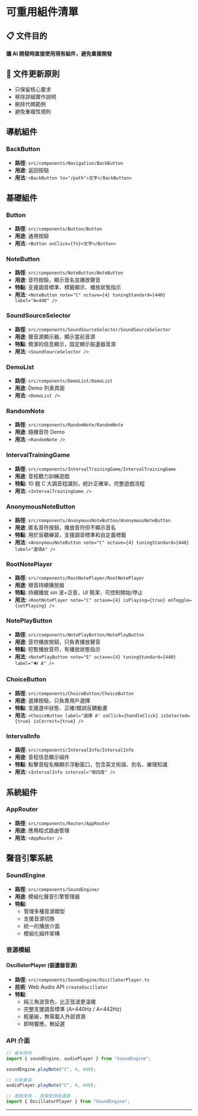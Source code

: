 # 可重用組件清單

## 📋 文件目的

**讓 AI 開發時直接使用現有組件，避免重複開發**

## 📝 文件更新原則

- 只保留核心要求
- 移除詳細實作說明
- 刪除代碼範例
- 避免重複性規則

## 導航組件

### BackButton

- **路徑**: `src/components/Navigation/BackButton`
- **用途**: 返回按鈕
- **用法**: `<BackButton to="/path">文字</BackButton>`

## 基礎組件

### Button

- **路徑**: `src/components/Button/Button`
- **用途**: 通用按鈕
- **用法**: `<Button onClick={fn}>文字</Button>`

### NoteButton

- **路徑**: `src/components/NoteButton/NoteButton`
- **用途**: 音符按鈕，顯示音名並播放聲音
- **特點**: 支援調音標準、標籤顯示、播放狀態指示
- **用法**: `<NoteButton note="C" octave={4} tuningStandard={440} label="A=440" />`

### SoundSourceSelector

- **路徑**: `src/components/SoundSourceSelector/SoundSourceSelector`
- **用途**: 聲音源顯示器，顯示當前音源
- **特點**: 簡潔的信息顯示，固定顯示振盪器音源
- **用法**: `<SoundSourceSelector />`

### DemoList

- **路徑**: `src/components/DemoList/DemoList`
- **用途**: Demo 列表頁面
- **用法**: `<DemoList />`

### RandomNote

- **路徑**: `src/components/RandomNote/RandomNote`
- **用途**: 隨機音符 Demo
- **用法**: `<RandomNote />`

### IntervalTrainingGame

- **路徑**: `src/components/IntervalTrainingGame/IntervalTrainingGame`
- **用途**: 音程聽力訓練遊戲
- **特點**: 10 題 C 大調音程識別，統計正確率，完整遊戲流程
- **用法**: `<IntervalTrainingGame />`

### AnonymousNoteButton

- **路徑**: `src/components/AnonymousNoteButton/AnonymousNoteButton`
- **用途**: 匿名音符按鈕，播放音符但不顯示音名
- **特點**: 用於盲聽練習，支援調音標準和自定義標籤
- **用法**: `<AnonymousNoteButton note="C" octave={4} tuningStandard={440} label="選項A" />`

### RootNotePlayer

- **路徑**: `src/components/RootNotePlayer/RootNotePlayer`
- **用途**: 根音持續播放器
- **特點**: 持續播放 sin 波+泛音，UI 簡潔，可控制開始/停止
- **用法**: `<RootNotePlayer note="C" octave={4} isPlaying={true} onToggle={setPlaying} />`

### NotePlayButton

- **路徑**: `src/components/NotePlayButton/NotePlayButton`
- **用途**: 音符播放按鈕，只負責播放聲音
- **特點**: 短暫播放音符，有播放狀態指示
- **用法**: `<NotePlayButton note="E" octave={4} tuningStandard={440} label="🔊 A" />`

### ChoiceButton

- **路徑**: `src/components/ChoiceButton/ChoiceButton`
- **用途**: 選擇按鈕，只負責用戶選擇
- **特點**: 支援選中狀態、正確/錯誤反饋動畫
- **用法**: `<ChoiceButton label="選擇 A" onClick={handleClick} isSelected={true} isCorrect={true} />`

### IntervalInfo

- **路徑**: `src/components/IntervalInfo/IntervalInfo`
- **用途**: 音程信息顯示組件
- **特點**: 點擊音程名稱顯示浮動窗口，包含英文術語、別名、樂理知識
- **用法**: `<IntervalInfo interval="增四度" />`

## 系統組件

### AppRouter

- **路徑**: `src/components/Router/AppRouter`
- **用途**: 應用程式路由管理
- **用法**: `<AppRouter />`

## 聲音引擎系統

### SoundEngine

- **路徑**: `src/components/SoundEngine/`
- **用途**: 模組化聲音引擎管理器
- **特點**:
  - 管理多種音源類型
  - 支援音源切換
  - 統一的播放介面
  - 模組化組件架構

### 音源模組

#### OscillatorPlayer (振盪器音源)

- **路徑**: `src/components/SoundEngine/OscillatorPlayer.ts`
- **技術**: Web Audio API `createOscillator`
- **特點**:
  - 純三角波音色，比正弦波更溫暖
  - 完整支援調音標準 (A=440Hz / A=442Hz)
  - 輕量級，無需載入外部資源
  - 即時響應，無延遲

### API 介面

```typescript
// 基本使用
import { soundEngine, audioPlayer } from "SoundEngine";

soundEngine.playNote("C", 4, 440);

// 向後兼容
audioPlayer.playNote("C", 4, 440);

// 進階使用 - 直接使用振盪器
import { OscillatorPlayer } from "SoundEngine";
```

---
